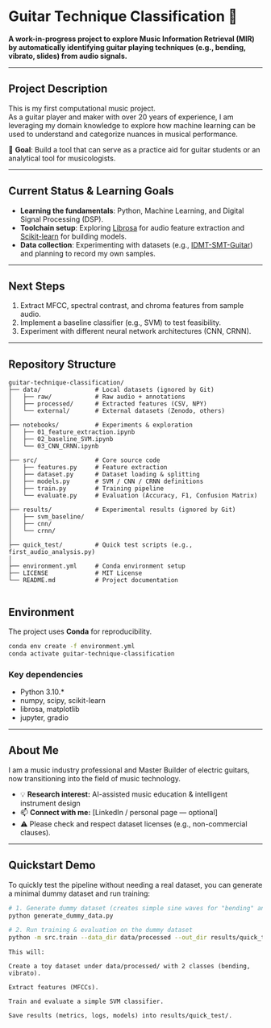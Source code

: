 # Guitar Technique Classification 🎸

**A work-in-progress project to explore Music Information Retrieval (MIR) by automatically identifying guitar playing techniques (e.g., bending, vibrato, slides) from audio signals.**

---

## Project Description

This is my first computational music project.  
As a guitar player and maker with over 20 years of experience, I am leveraging my domain knowledge to explore how machine learning can be used to understand and categorize nuances in musical performance.

🎯 **Goal**: Build a tool that can serve as a practice aid for guitar students or an analytical tool for musicologists.

---

## Current Status & Learning Goals

- **Learning the fundamentals**: Python, Machine Learning, and Digital Signal Processing (DSP).  
- **Toolchain setup**: Exploring [Librosa](https://librosa.org) for audio feature extraction and [Scikit-learn](https://scikit-learn.org/) for building models.  
- **Data collection**: Experimenting with datasets (e.g., [IDMT-SMT-Guitar](https://www.idmt.fraunhofer.de/en/business_units/m2d/smt/guitar.html)) and planning to record my own samples.  

---

## Next Steps

1. Extract MFCC, spectral contrast, and chroma features from sample audio.  
2. Implement a baseline classifier (e.g., SVM) to test feasibility.  
3. Experiment with different neural network architectures (CNN, CRNN).  

---

## Repository Structure

```commandline
guitar-technique-classification/
├── data/               # Local datasets (ignored by Git)
│   ├── raw/            # Raw audio + annotations
│   ├── processed/      # Extracted features (CSV, NPY)
│   └── external/       # External datasets (Zenodo, others)
│
├── notebooks/          # Experiments & exploration
│   ├── 01_feature_extraction.ipynb
│   ├── 02_baseline_SVM.ipynb
│   └── 03_CNN_CRNN.ipynb
│
├── src/                # Core source code
│   ├── features.py     # Feature extraction
│   ├── dataset.py      # Dataset loading & splitting
│   ├── models.py       # SVM / CNN / CRNN definitions
│   ├── train.py        # Training pipeline
│   └── evaluate.py     # Evaluation (Accuracy, F1, Confusion Matrix)
│
├── results/            # Experimental results (ignored by Git)
│   ├── svm_baseline/
│   ├── cnn/
│   └── crnn/
│
├── quick_test/         # Quick test scripts (e.g., first_audio_analysis.py)
│
├── environment.yml     # Conda environment setup
├── LICENSE             # MIT License
└── README.md           # Project documentation


``` 
## Environment

The project uses **Conda** for reproducibility.

```bash
conda env create -f environment.yml
conda activate guitar-technique-classification
```

### Key dependencies
- Python 3.10.*
- numpy, scipy, scikit-learn
- librosa, matplotlib
- jupyter, gradio

---

## About Me

I am a music industry professional and Master Builder of electric guitars, now transitioning into the field of music technology.

- 💡 **Research interest:** AI-assisted music education & intelligent instrument design
- 📫 **Connect with me:** [LinkedIn / personal page — optional]
- ⚠️ Please check and respect dataset licenses (e.g., non-commercial clauses).

---

## Quickstart Demo

To quickly test the pipeline without needing a real dataset, you can generate a minimal dummy dataset and run training:

```bash
# 1. Generate dummy dataset (creates simple sine waves for "bending" and "vibrato")
python generate_dummy_data.py

# 2. Run training & evaluation on the dummy dataset
python -m src.train --data_dir data/processed --out_dir results/quick_test

```
```commandline
This will:

Create a toy dataset under data/processed/ with 2 classes (bending, vibrato).

Extract features (MFCCs).

Train and evaluate a simple SVM classifier.

Save results (metrics, logs, models) into results/quick_test/.
```










